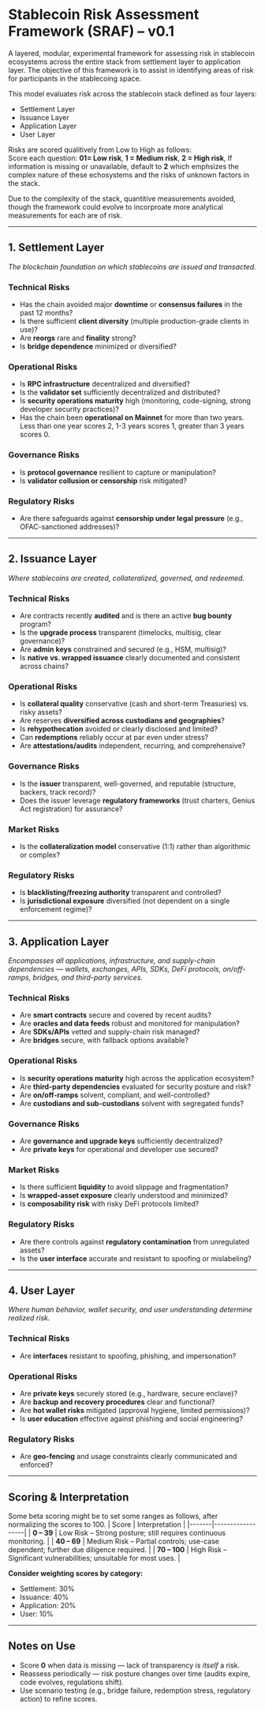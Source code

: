 

# Stablecoin Risk Assessment Framework (SRAF) – v0.1
A layered, modular, experimental framework for assessing risk in stablecoin ecosystems across the entire stack from settlement layer to application layer. The objective of this framework is to assist in identifying areas of risk for participants in the stablecoing space.

This model evaluates risk across the stablecoin stack defined as four layers:
 - Settlement Layer
 - Issuance Layer
 - Application Layer
 - User Layer

Risks are scored qualitively from Low to High as follows:  
Score each question: **01= Low risk**, **1 = Medium risk**, **2 = High risk**,
If information is missing or unavailable, default to **2** which emphsizes the complex nature of these echosystems and the risks of unknown factors in the stack. 

Due to the complexity of the stack, quantitive measurements avoided, though the  framework could evolve to incorproate more analytical measurements for each are of risk. 

---

## 1. Settlement Layer  
*The blockchain foundation on which stablecoins are issued and transacted.*

### Technical Risks
- Has the chain avoided major **downtime** or **consensus failures** in the past 12 months?  
- Is there sufficient **client diversity** (multiple production-grade clients in use)?  
- Are **reorgs** rare and **finality** strong?  
- Is **bridge dependence** minimized or diversified?

### Operational Risks
- Is **RPC infrastructure** decentralized and diversified?  
- Is the **validator set** sufficiently decentralized and distributed?  
- Is **security operations maturity** high (monitoring, code-signing, strong developer security practices)?
- Has the chain been **operational on Mainnet** for more than two years. Less than one year scores 2, 1-3 years scores 1, greater than 3 years scores 0.

### Governance Risks
- Is **protocol governance** resilient to capture or manipulation?  
- Is **validator collusion or censorship** risk mitigated?

### Regulatory Risks
- Are there safeguards against **censorship under legal pressure** (e.g., OFAC-sanctioned addresses)?

---

## 2. Issuance Layer  
*Where stablecoins are created, collateralized, governed, and redeemed.*

### Technical Risks
- Are contracts recently **audited** and is there an active **bug bounty** program?  
- Is the **upgrade process** transparent (timelocks, multisig, clear governance)?  
- Are **admin keys** constrained and secured (e.g., HSM, multisig)?  
- Is **native vs. wrapped issuance** clearly documented and consistent across chains?

### Operational Risks
- Is **collateral quality** conservative (cash and short-term Treasuries) vs. risky assets?  
- Are reserves **diversified across custodians and geographies**?  
- Is **rehypothecation** avoided or clearly disclosed and limited?  
- Can **redemptions** reliably occur at par even under stress?  
- Are **attestations/audits** independent, recurring, and comprehensive?

### Governance Risks
- Is the **issuer** transparent, well-governed, and reputable (structure, backers, track record)?  
- Does the issuer leverage **regulatory frameworks** (trust charters, Genius Act registration) for assurance?

### Market Risks
- Is the **collateralization model** conservative (1:1) rather than algorithmic or complex?

### Regulatory Risks
- Is **blacklisting/freezing authority** transparent and controlled?  
- Is **jurisdictional exposure** diversified (not dependent on a single enforcement regime)?

---

## 3. Application Layer  
*Encompasses all applications, infrastructure, and supply-chain dependencies — wallets, exchanges, APIs, SDKs, DeFi protocols, on/off-ramps, bridges, and third-party services.*

### Technical Risks
- Are **smart contracts** secure and covered by recent audits?  
- Are **oracles and data feeds** robust and monitored for manipulation?  
- Are **SDKs/APIs** vetted and supply-chain risk managed?  
- Are **bridges** secure, with fallback options available?

### Operational Risks
- Is **security operations maturity** high across the application ecosystem?  
- Are **third-party dependencies** evaluated for security posture and risk?  
- Are **on/off-ramps** solvent, compliant, and well-controlled?  
- Are **custodians and sub-custodians** solvent with segregated funds?

### Governance Risks
- Are **governance and upgrade keys** sufficiently decentralized?  
- Are **private keys** for operational and developer use secured?

### Market Risks
- Is there sufficient **liquidity** to avoid slippage and fragmentation?  
- Is **wrapped-asset exposure** clearly understood and minimized?  
- Is **composability risk** with risky DeFi protocols limited?

### Regulatory Risks
- Are there controls against **regulatory contamination** from unregulated assets?  
- Is the **user interface** accurate and resistant to spoofing or mislabeling?

---

## 4. User Layer  
*Where human behavior, wallet security, and user understanding determine realized risk.*

### Technical Risks
- Are **interfaces** resistant to spoofing, phishing, and impersonation?

### Operational Risks
- Are **private keys** securely stored (e.g., hardware, secure enclave)?  
- Are **backup and recovery procedures** clear and functional?  
- Are **hot wallet risks** mitigated (approval hygiene, limited permissions)?  
- Is **user education** effective against phishing and social engineering?

### Regulatory Risks
- Are **geo-fencing** and usage constraints clearly communicated and enforced?

---

## Scoring & Interpretation

Some beta scoring might be to set some ranges as follows, after normalizing the scores to 100.
| Score | Interpretation |
|-------|------------------|
| **0 – 39** | Low Risk – Strong posture; still requires continuous monitoring. |
| **40 – 69** | Medium Risk – Partial controls; use-case dependent; further due diligence required. |
| **70 – 100** | High Risk – Significant vulnerabilities; unsuitable for most uses. |

**Consider weighting scores by category:**  
- Settlement: 30%  
- Issuance: 40%  
- Application: 20%  
- User: 10%

---

## Notes on Use
- Score **0** when data is missing — lack of transparency *is itself* a risk.  
- Reassess periodically — risk posture changes over time (audits expire, code evolves, regulations shift).  
- Use scenario testing (e.g., bridge failure, redemption stress, regulatory action) to refine scores.

